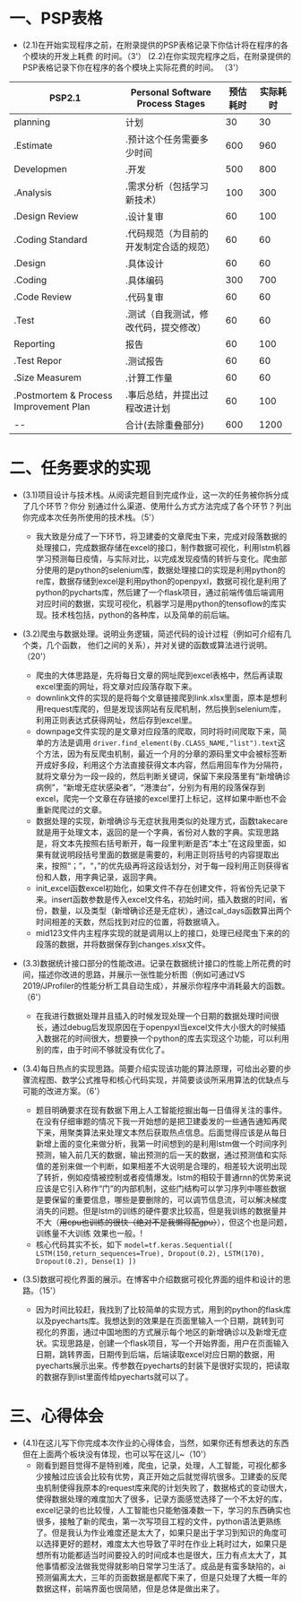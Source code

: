 # 一、PSP表格

- (2.1)在开始实现程序之前，在附录提供的PSP表格记录下你估计将在程序的各个模块的开发上耗费
  的时间。（3'）
  (2.2)在你实现完程序之后，在附录提供的PSP表格记录下你在程序的各个模块上实际花费的时间。
  （3'）

| PSP2.1                                 | Personal Software Process Stages        | 预估耗时 | 实际耗时 |
| -------------------------------------- | --------------------------------------- | -------- | -------- |
| planning                               | 计划                                    | 30       | 30       |
| .Estimate                              | .预计这个任务需要多少时间               | 600      | 960      |
| Developmen                             | .开发                                   | 500      | 800      |
| .Analysis                              | .需求分析（包括学习新技术）             | 100      | 300      |
| .Design Review                         | .设计复审                               | 60       | 100      |
| .Coding Standard                       | .代码规范（为目前的开发制定合适的规范） | 60       | 60       |
| .Design                                | .具体设计                               | 60       | 60       |
| .Coding                                | .具体编码                               | 300      | 700      |
| .Code Review                           | .代码复审                               | 60       | 60       |
| .Test                                  | .测试（自我测试，修改代码，提交修改）   | 60       | 60       |
| Reporting                              | 报告                                    | 60       | 100      |
| .Test Repor                            | .测试报告                               | 60       | 60       |
| .Size Measurem                         | .计算工作量                             | 60       | 60       |
| .Postmortem & Process Improvement Plan | .事后总结，并提出过程改进计划           | 60       | 100      |
| --                                     | 合计(去除重叠部分)                      | 600      | 1200     |

# 二、任务要求的实现

- (3.1)项目设计与技术栈。从阅读完题目到完成作业，这一次的任务被你拆分成了几个环节？你分
  别通过什么渠道、使用什么方式方法完成了各个环节？列出你完成本次任务所使用的技术栈。（5'）

  - 我大致是分成了一下环节，将卫建委的文章爬虫下来，完成对段落数据的处理接口，完成数据存储在excel的接口，制作数据可视化，利用lstm机器学习预测每日疫情，与实际对比，以完成发现疫情的转折与变化。爬虫部分使用的是python的selenium库，数据处理接口的实现是利用python的re库，数据存储到excel是利用python的openpyxl，数据可视化是利用了python的pycharts库，然后建了一个flask项目，通过前端传值后端调用对应时间的数据，实现可视化，机器学习是用python的tensoflow的库实现。技术栈包括，python的各种库，以及简单的前后端。
- (3.2)爬虫与数据处理。说明业务逻辑，简述代码的设计过程（例如可介绍有几个类，几个函数，
  他们之间的关系），并对关键的函数或算法进行说明。（20'）

  - 爬虫的大体思路是，先将每日文章的网址爬到excel表格中，然后再读取excel里面的网址，将文章对应段落存取下来。
  - downlink文件的实现的是将每个文章链接爬到link.xlsx里面，原本是想利用request库爬的，但是发现该网站有反爬机制，然后换到selenium库，利用正则表达式获得网址，然后存到excel里。
  - downpage文件实现的是文章对应段落的爬取，同时将时间爬取下来，简单的方法是调用 `driver.find_element(By.CLASS_NAME,"list").text`这个方法，因为有反爬虫机制，最近一个月的分章的源码里文中会被标签断开成好多段，利用这个方法直接获得文本内容，然后用回车作为分隔符，就将文章分为一段一段的，然后判断关键词，保留下来段落里有“新增确诊病例”，“新增无症状感染者”，“港澳台”，分别为有用的段落保存到excel，爬完一个文章在存链接的excel里打上标记，这样如果中断也不会重新爬爬过的文章。
  - 数据处理的实现，新增确诊与无症状我用类似的处理方式，函数takecare就是用于处理文本，返回的是一个字典，省份对人数的字典。实现思路是，将文本先按照右括号断开，每一段里判断是否“本土”在这段里面，如果有就说明段括号里面的数据是需要的，利用正则将括号的内容提取出来，按照“；”，“，”的优先级再将这段话划分，对于每一段利用正则获得省份和人数，用字典记录，返回字典。
  - init_excel函数excel初始化，如果文件不存在创建文件，将省份先记录下来。insert函数参数是传入excel文件名，初始时间，插入数据的时间，省份，数量，以及类型（新增确诊还是无症状），通过cal_days函数算出两个时间相差的天数，然后找到对应的位置，将数据填入。
  - mid123文件内主程序实现的就是调用以上的接口，处理已经爬虫下来的的段落的数据，并将数据保存到changes.xlsx文件。
- (3.3)数据统计接口部分的性能改进。记录在数据统计接口的性能上所花费的时间，描述你改进的思路，并展示一张性能分析图（例如可通过VS 2019/JProfiler的性能分析工具自动生成），并展示你程序中消耗最大的函数。（6'）

  - 在我进行数据处理并且插入的时候发现处理一个日期的数据处理时间很长，通过debug后发现原因在于openpyxl当excel文件大小很大的时候插入数据花的时间很大，想要换一个python的库去实现这个功能，可以利用别的库，由于时间不够就没有优化了。
- (3.4)每日热点的实现思路。简要介绍实现该功能的算法原理，可给出必要的步骤流程图、数学公式推导和核心代码实现，并简要谈谈所采用算法的优缺点与可能的改进方案。（6'）

  - 题目明确要求在现有数据下用上人工智能挖掘出每一日值得关注的事件。在没有仔细审题的情况下我一开始想的是把卫建委发的一些通告通知再爬下来，用聚类算法来处理文本然后获取热点信息。后面觉得应该是从每日新增上面的变化来做分析，我第一时间想到的是利用lstm做一个时间序列预测，输入前几天的数据，输出预测的后一天的数据，通过预测值和实际值的差别来做一个判断，如果相差不大说明是合理的，相差较大说明出现了转折，例如疫情被控制或者疫情爆发。lstm的相较于普通rnn的优势来说应该是它引入称作“门”的内部机制，这些门结构可以学习序列中哪些数据是要保留的重要信息，哪些是要删除的，可以调节信息流，可以解决梯度消失的问题。但是lstm的训练的硬件要求比较高，但是我训练的数据量并不大（~~用cpu也训练的很快（绝对不是我懒得配gpu）~~），但这个也是问题，训练量不大训练 效果也一般。!
  - 核心代码其实不长，如下
    `model=tf.keras.Sequential([ LSTM(150,return_sequences=True), Dropout(0.2), LSTM(170), Dropout(0.2), Dense(1) ])`
- (3.5)数据可视化界面的展示。在博客中介绍数据可视化界面的组件和设计的思路。（15'）

  - 因为时间比较赶，我找到了比较简单的实现方式，用到的python的flask库以及pyecharts库。我想达到的效果是在页面里输入一个日期，跳转到可视化的界面，通过中国地图的方式展示每个地区的新增确诊以及新增无症状。实现思路是，创建一个flask项目，写一个开始界面，用户在页面输入日期，跳转界面，日期传到后端，后端读取excel对应日期的数据，用pyecharts展示出来。传参数在pyecharts的封装下是很好实现的，把读取的数据存到list里面传给pyecharts就可以了。

# 三、心得体会

- (4.1)在这儿写下你完成本次作业的心得体会，当然，如果你还有想表达的东西但在上面两个板块没有体现，也可以写在这儿~（10'）
  - 刚看到题目觉得不是特别难，爬虫，记录，处理，人工智能，可视化都多少接触过应该会比较有优势，真正开始之后就觉得坑很多。卫建委的反爬虫机制使得我原本的request库来爬的计划失败了，数据格式的变动很大，使得数据处理的难度加大了很多，记录方面感觉选择了一个不太好的库，excel记录的也比较慢，人工智能也只能勉强凑数一下，学习的东西确实也很多，接触了新的爬虫，第一次写项目工程的文件，python语法更熟练了。但是我认为作业难度还是太大了，如果只是出于学习到知识的角度可以选择更好的题材，难度太大也导致了平时在作业上耗时过大，如果只是想所有功能都适当时间要投入的时间成本也是很大，压力有点太大了，其他事情都没法做我觉得就影响日常学习生活了。成品是有蛮多缺陷的，ai预测偏离太大，三年的页面数据是都爬下来了，但是只处理了大概一年的数据这样，前端界面也很简陋，但是总体是做出来了。
